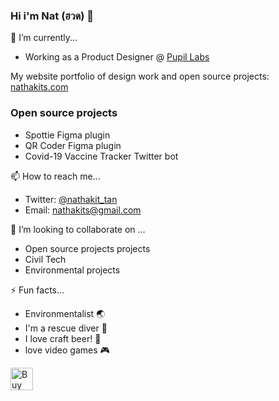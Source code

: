 ### Hi i'm Nat (ฮวด) 👋

🔭 I’m currently...
- Working as a Product Designer @ [Pupil Labs](https://pupil-labs.com)

My website portfolio of design work and open source projects: [nathakits.com](https://nathakits.com/)

### Open source projects
- Spottie Figma plugin
- QR Coder Figma plugin
- Covid-19 Vaccine Tracker Twitter bot

📫 How to reach me...
- Twitter: [@nathakit_tan](https://twitter.com/nathakit_tan)
- Email: nathakits@gmail.com

👯 I’m looking to collaborate on ...
- Open source projects projects
- Civil Tech
- Environmental projects

⚡ Fun facts...
- Environmentalist 🌏
- I'm a rescue diver 🌊
- I love craft beer! 🍻
- love video games 🎮

<a href='https://ko-fi.com/J3J03QZC1' target='_blank'><img height='36' style='border:0px;height:36px;' src='https://cdn.ko-fi.com/cdn/kofi2.png?v=2' border='0' alt='Buy Me a Coffee at ko-fi.com' /></a>


<!--
**nathakits/nathakits** is a ✨ _special_ ✨ repository because its `README.md` (this file) appears on your GitHub profile.

Here are some ideas to get you started:

- 🔭 I’m currently working on ...
- 🌱 I’m currently learning ...
- 👯 I’m looking to collaborate on ...
- 🤔 I’m looking for help with ...
- 💬 Ask me about ...
- 📫 How to reach me: ...
- 😄 Pronouns: ...
- ⚡ Fun fact: ...
-->

<!-- Hello friend, I'm Eriol Fox! my pronouns are they/them 🦊
Find my website portfolio of design work here: https://erioldoesdesign.com/

Buy Me a Coffee at ko-fi.com

🤔 I’m currently...
Working as a UX and Product Designer at Open Food Network
Helping keep the community going at Open Source Design
Also helping the community grow at Open IDEO London chapter
Starting a PhD in Computer Science at Newcastle univeristy with support from Northern Bridge fund looking at how designers participate in humanitarian open source software projects. See the open research in the github repo.
Participating in Human Rights Centred Design Community
Part of Sustaining Design & UX working group
Part of the design team at Mutualaid.world
Speaking at Various tech and design conferences
Mentoring two(+) early career designers!
🗝️ I was part of...
Design team at Ushahidi
Open Source Designer at Foss Responders
Decor and game jam co-ordinator at Bristol Pride
📚 I’m learning...
Better collaboration with dev + design
FE coding skills
Service design in the digital space
Food systems and logistics
History and community of OSS
🐝 I’m looking people to collaborate with me on...
A OSS designer focus project called Open Design which started at Ushahidi
OSS projects that want to grow their design maturity
A mentoring partnership or co-op in OSS design for early career designers
🆘 I’m looking for help with...
A mentoring partnership or co-op in OSS design for early career designers
Learning FE development (so I can contribute to OSS more from code perspectives)
Support in helping with various designer communities
📟 Ask me about...
Speaking at events and conferences on the following topics:

Designing for humanitarian tech, tech for good and NGO’s
Open Source Design, Design in the OSS space and Design documentation
UX design
In-house design teams
Diversity in design
Designing experiences for the terminally ill and their carers
📫 How to reach me...
On twitter @erioldoesdesign
On email erioldoesdesign@gmail.com
My website erioldoesdesign.com
Fun facts...
I grew up in a pub but I don't drink! 🍻
I love video games and its one of my only 'vices'. I literally sunk 2 weeks of gameplay into my first FF7 run 🎮
I'm low key a practicing witch but haven't found a coven yet 🧹
I like boats ⛵
-->
